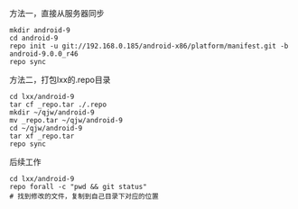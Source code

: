 方法一，直接从服务器同步

```
mkdir android-9
cd android-9
repo init -u git://192.168.0.185/android-x86/platform/manifest.git -b android-9.0.0_r46
repo sync
```

方法二，打包lxx的.repo目录

```
cd lxx/android-9
tar cf _repo.tar ./.repo
mkdir ~/qjw/android-9
mv _repo.tar ~/qjw/android-9
cd ~/qjw/android-9
tar xf _repo.tar
repo sync
```

后续工作

```
cd lxx/android-9
repo forall -c "pwd && git status"
# 找到修改的文件，复制到自己目录下对应的位置
```

